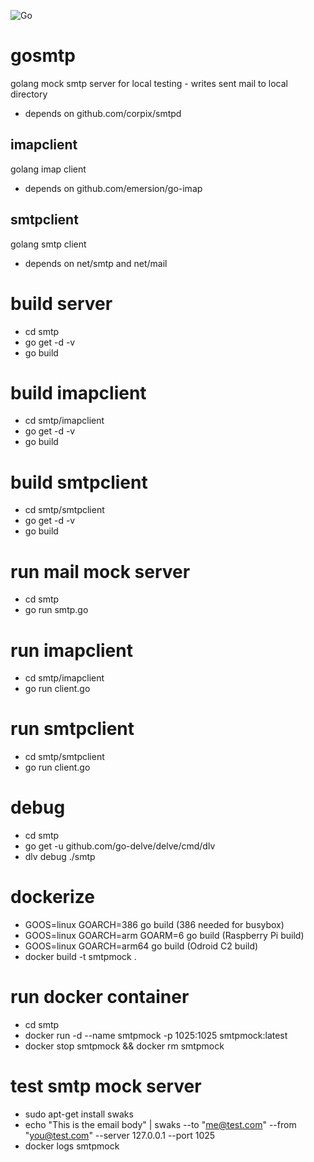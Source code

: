 ![Go](https://github.com/wlanboy/gosmtp/workflows/Go/badge.svg?branch=master)

# gosmtp
golang mock smtp server for local testing - writes sent mail to local directory
- depends on github.com/corpix/smtpd
## imapclient
golang imap client
- depends on github.com/emersion/go-imap
## smtpclient
golang smtp client
- depends on net/smtp and net/mail

# build server
* cd smtp
* go get -d -v
* go build

# build imapclient
* cd smtp/imapclient
* go get -d -v
* go build

# build smtpclient
* cd smtp/smtpclient
* go get -d -v
* go build

# run mail mock server
* cd smtp
* go run smtp.go

# run imapclient
* cd smtp/imapclient
* go run client.go

# run smtpclient
* cd smtp/smtpclient
* go run client.go

# debug
* cd smtp
* go get -u github.com/go-delve/delve/cmd/dlv
* dlv debug ./smtp

# dockerize 
* GOOS=linux GOARCH=386 go build (386 needed for busybox)
* GOOS=linux GOARCH=arm GOARM=6 go build (Raspberry Pi build)
* GOOS=linux GOARCH=arm64 go build (Odroid C2 build)
* docker build -t smtpmock .

# run docker container
* cd smtp
* docker run -d --name smtpmock -p 1025:1025 smtpmock:latest
* docker stop smtpmock && docker rm smtpmock

# test smtp mock server
* sudo apt-get install swaks
* echo "This is the email body" | swaks --to "me@test.com" --from "you@test.com" --server 127.0.0.1 --port 1025
* docker logs smtpmock
